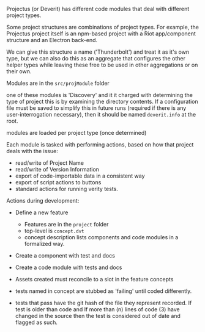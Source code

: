 
Projectus (or Deverit) has different code modules that deal with
different project types.

Some project structures are combinations of project types.
For example, the Projectus project itself is an npm-based project
with a Riot app/component structure and an Electron back-end.

We can give this structure a name ('Thunderbolt') and treat it
as it's own type, but we can also do this as an aggregate that 
configures the other helper types while leaving these free to be used
in other aggregations or on their own.

Modules are in the `src/projModule` folder 

one of these modules is 'Discovery' and it it charged with determining
the type of project this is by examining the directory contents.
If a configuration file must be saved to simplify this in future
runs (required if there is any user-interrogation necessary), then
it should be named `deverit.info` at the root. 

modules are loaded per project type (once determined)

Each module is tasked with performing actions, based on how that
project deals with the issue:

- read/write of Project Name
- read/write of Version Information
- export of code-importable data in a consistent way
- export of script actions to buttons
- standard actions for running verity tests.

Actions during development:

- Define a new feature

    - Features are in the `project` folder
    - top-level is `concept.dvt`
    - concept description lists components and code modules in 
    a formalized way.

- Create a component with test and docs
- Create a code module with tests and docs

- Assets created must reconcile to a slot in the feature concepts
- tests named in concept are stubbed as 'failing' until coded differently.
- tests that pass have the git hash of the file they represent recorded.
If test is older than code and If more than (n) lines of code (3) have changed in the source then the
test is considered out of date and flagged as such.



